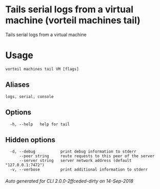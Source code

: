 # Tails serial logs from a virtual machine (vorteil machines tail)

Tails serial logs from a virtual machine

# Usage

```
vorteil machines tail VM [flags]
```

## Aliases

```
logs, serial, console
```

## Options

```
  -h, --help   help for tail
```

## Hidden options

```
  -d, --debug           print debug information to stderr
      --peer string     route requests to this peer of the server
      --server string   server network address (default "127.0.0.1:7472")
  -v, --verbose         print additional information to stderr
```


###### Auto generated for CLI 2.0.0-2ffceded-dirty on 14-Sep-2018
